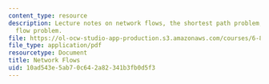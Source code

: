 ```yaml
---
content_type: resource
description: Lecture notes on network flows, the shortest path problem, and the maximum
  flow problem.
file: https://ol-ocw-studio-app-production.s3.amazonaws.com/courses/6-854j-advanced-algorithms-fall-2008/10ad543e5ab70c642a82341b3fb0d5f3_lec2.pdf
file_type: application/pdf
resourcetype: Document
title: Network Flows
uid: 10ad543e-5ab7-0c64-2a82-341b3fb0d5f3
---
```

